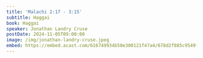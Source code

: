 ```yaml
---
title: 'Malachi 2:17 - 3:15'
subtitle: Haggai
book: Haggai
speaker: Jonathan Landry Cruse
postDate: 2024-11-05T09:00:00
image: /img/jonathan-landry-cruse.jpeg
embed: https://embed.acast.com/616749934b50e300121f47a4/678d2f885c9549fc00c85188?theme=light&subscribe=false
---
```

